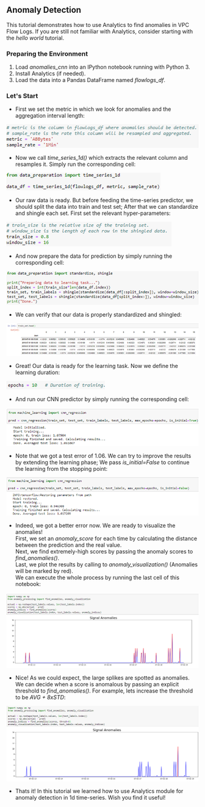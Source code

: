 ## Anomaly Detection 
This tutorial demonstrates how to use Analytics to find anomalies in VPC Flow Logs. 
If you are still not familiar with Analytics, consider starting with the *hello world* tutorial.

### Preparing the Environment
1. Load *anomalies_cnn* into an IPython notebook running with Python 3.
2. Install Analytics (if needed).
3. Load the data into a Pandas DataFrame named *flowlogs_df*.

### Let's Start
* First we set the metric in which we look for anomalies and the aggregation interval length:  

![alt text](images/metric_agg.png)  


* Now we call *time_series_1d()* which extracts the relevant column and resamples it. Simply run the corresponding cell:  

![alt text](images/time_series_1d.png)  


* Our raw data is ready. But before feeding the time-series predictor, we should split the data into train and test set; After that we can standardize and shingle each set. First set the relevant hyper-parameters:

![alt text](images/split_shingle.png)  


* And now prepare the data for prediction by simply running the corresponding cell:

![alt text](images/prepare_data.png)


* We can verify that our data is properly standardized and shingled:

![alt text](images/shingle_verify.png)  


* Great! Our data is ready for the learning task. 
Now we define the learning duration:

![alt text](images/epochs.png)  


* And run our CNN predictor by simply running the corresponding cell: 

![alt text](images/learning_1.png)  


* Note that we got a test error of 1.06. We can try to improve the results by extending the learning phase; We pass *is_initial=False* to continue the learning from the stopping point:

![alt text](images/learning_2.png)  


* Indeed, we got a better error now. We are ready to visualize the anomalies!  
First, we set an *anomaly_score* for each time by calculating the distance between the prediction and the real value.   
Next, we find extremely-high scores by passing the anomaly scores to *find_anomalies()*.   
Last, we plot the results by calling to *anomaly_visualization()* (Anomalies will be marked by red).  
We can execute the whole process by running the last cell of this notebook:

![alt text](images/visualization.png)


* Nice! As we could expect, the large splikes are spotted as anomalies. We can decide when a score is anomalous by passing an explicit threshold to *find_anomalies()*. For example, lets increase the threshold to be *AVG + 8xSTD*:

![alt text](images/visualization_2.png)


* Thats it! In this tutorial we learned how to use Analytics module for anomaly detection in 1d time-series. Wish you find it useful!
